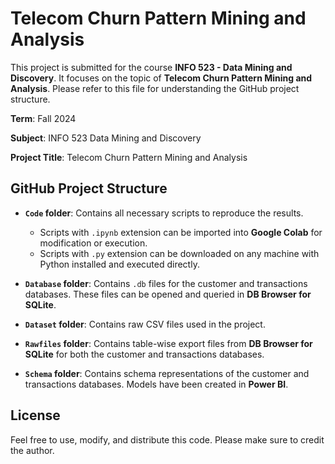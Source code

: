 # Telecom Churn Pattern Mining and Analysis

This project is submitted for the course **INFO 523 - Data Mining and Discovery**. It focuses on the topic of **Telecom Churn Pattern Mining and Analysis**. Please refer to this file for understanding the GitHub project structure.

**Term**: Fall 2024  

**Subject**: INFO 523 Data Mining and Discovery

**Project Title**: Telecom Churn Pattern Mining and Analysis

## GitHub Project Structure

- **`Code` folder**: Contains all necessary scripts to reproduce the results.  
  - Scripts with `.ipynb` extension can be imported into **Google Colab** for modification or execution.  
  - Scripts with `.py` extension can be downloaded on any machine with Python installed and executed directly.

- **`Database` folder**: Contains `.db` files for the customer and transactions databases. These files can be opened and queried in **DB Browser for SQLite**.

- **`Dataset` folder**: Contains raw CSV files used in the project.

- **`Rawfiles` folder**: Contains table-wise export files from **DB Browser for SQLite** for both the customer and transactions databases.

- **`Schema` folder**: Contains schema representations of the customer and transactions databases. Models have been created in **Power BI**.

## License

Feel free to use, modify, and distribute this code. Please make sure to credit the author. 
